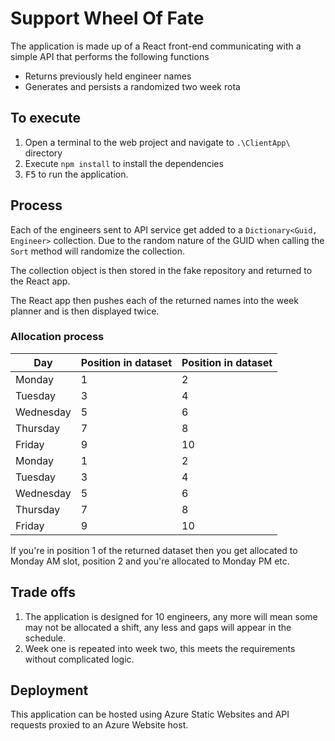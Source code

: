 # Support Wheel Of Fate

The application is made up of a React front-end communicating with a simple API that performs the following functions
- Returns previously held engineer names
- Generates and persists a randomized two week rota

## To execute

1. Open a terminal to the web project and navigate to `.\ClientApp\` directory
2. Execute `npm install` to install the dependencies
3. <kbd>F5</kbd> to run the application.

## Process

Each of the engineers sent to API service get added to a `Dictionary<Guid, Engineer>` collection.  Due to the random nature of the GUID when calling the `Sort` method will randomize the collection.

The collection object is then stored in the fake repository and returned to the React app.

The React app then pushes each of the returned names into the week planner and is then displayed twice.

### Allocation process
| Day       | Position in dataset | Position in dataset |
|-----------|---------------------|---------------------|
| Monday    | 1                   | 2                   |
| Tuesday   | 3                   | 4                   |
| Wednesday | 5                   | 6                   |
| Thursday  | 7                   | 8                   |
| Friday    | 9                   | 10                  |
| Monday    | 1                   | 2                   |
| Tuesday   | 3                   | 4                   |
| Wednesday | 5                   | 6                   |
| Thursday  | 7                   | 8                   |
| Friday    | 9                   | 10                  |

If you're in position 1 of the returned dataset then you get allocated to Monday AM slot, position 2 and you're allocated to Monday PM etc.

## Trade offs

1. The application is designed for 10 engineers, any more will mean some may not be allocated a shift, any less and gaps will appear in the schedule.
2. Week one is repeated into week two, this meets the requirements without complicated logic.

## Deployment
This application can be hosted using Azure Static Websites and API requests proxied to an Azure Website host.